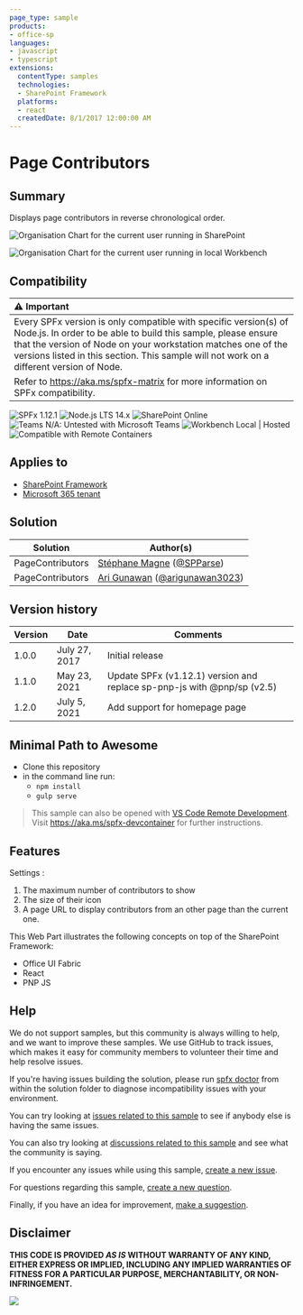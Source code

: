 ```yaml
---
page_type: sample
products:
- office-sp
languages:
- javascript
- typescript
extensions:
  contentType: samples
  technologies:
  - SharePoint Framework
  platforms:
  - react
  createdDate: 8/1/2017 12:00:00 AM
---
```

# Page Contributors

## Summary
Displays page contributors in reverse chronological order.

![Organisation Chart for the current user running in SharePoint](./assets/pagecontributors_inaction.PNG)

![Organisation Chart for the current user running in local Workbench](./assets/pagecontributors_mockup.PNG)


## Compatibility

| :warning: Important          |
|:---------------------------|
| Every SPFx version is only compatible with specific version(s) of Node.js. In order to be able to build this sample, please ensure that the version of Node on your workstation matches one of the versions listed in this section. This sample will not work on a different version of Node.|
|Refer to <https://aka.ms/spfx-matrix> for more information on SPFx compatibility.   |

![SPFx 1.12.1](https://img.shields.io/badge/SPFx-1.12.1-green.svg) 
![Node.js LTS 14.x](https://img.shields.io/badge/Node.js-LTS%2014.x-green.svg) 
![SharePoint Online](https://img.shields.io/badge/SharePoint-Online-yellow.svg) 
![Teams N/A: Untested with Microsoft Teams](https://img.shields.io/badge/Teams-N%2FA-lightgrey.svg "Untested with Microsoft Teams") 
![Workbench Local | Hosted](https://img.shields.io/badge/Workbench-Local%20%7C%20Hosted-green.svg)
![Compatible with Remote Containers](https://img.shields.io/badge/Remote%20Containers-Compatible-green.svg)


## Applies to

* [SharePoint Framework](https://learn.microsoft.com/sharepoint/dev/spfx/sharepoint-framework-overview)
* [Microsoft 365 tenant](https://learn.microsoft.com/sharepoint/dev/spfx/set-up-your-development-environment)


## Solution

Solution|Author(s)
--------|---------
PageContributors | [Stéphane Magne](https://github.com/SPParseError) ([@SPParse](https://twitter.com/SPParse))
PageContributors | [Ari Gunawan](https://github.com/AriGunawan) ([@arigunawan3023](https://twitter.com/arigunawan3023))

## Version history

Version|Date|Comments
-------|----|--------
1.0.0|July 27, 2017|Initial release
1.1.0|May 23, 2021|Update SPFx (v1.12.1) version and replace sp-pnp-js with @pnp/sp (v2.5)
1.2.0|July 5, 2021|Add support for homepage page

## Minimal Path to Awesome

* Clone this repository
* in the command line run:
  * `npm install`
  * `gulp serve`

>  This sample can also be opened with [VS Code Remote Development](https://code.visualstudio.com/docs/remote/remote-overview). Visit https://aka.ms/spfx-devcontainer for further instructions.

## Features

Settings : 
1. The maximum number of contributors to show
2. The size of their icon
3. A page URL to display contributors from an other page than the current one.

This Web Part illustrates the following concepts on top of the SharePoint Framework:

- Office UI Fabric
- React
- PNP JS

## Help

We do not support samples, but this community is always willing to help, and we want to improve these samples. We use GitHub to track issues, which makes it easy for  community members to volunteer their time and help resolve issues.

If you're having issues building the solution, please run [spfx doctor](https://pnp.github.io/cli-microsoft365/cmd/spfx/spfx-doctor/) from within the solution folder to diagnose incompatibility issues with your environment.

You can try looking at [issues related to this sample](https://github.com/pnp/sp-dev-fx-webparts/issues?q=label%3A"sample%3A%20react-pagecontributors" ) to see if anybody else is having the same issues.

You can also try looking at [discussions related to this sample](https://github.com/pnp/sp-dev-fx-webparts/discussions?discussions_q=react-pagecontributors) and see what the community is saying.

If you encounter any issues while using this sample, [create a new issue](https://github.com/pnp/sp-dev-fx-webparts/issues/new?assignees=&labels=Needs%3A+Triage+%3Amag%3A%2Ctype%3Abug-suspected%2Csample%3A%20react-pagecontributors&template=bug-report.yml&sample=react-pagecontributors&authors=@SPParseError%20@AriGunawan&title=react-pagecontributors%20-%20).

For questions regarding this sample, [create a new question](https://github.com/pnp/sp-dev-fx-webparts/issues/new?assignees=&labels=Needs%3A+Triage+%3Amag%3A%2Ctype%3Aquestion%2Csample%3A%20react-pagecontributors&template=question.yml&sample=react-pagecontributors&authors=@SPParseError%20@AriGunawan&title=react-pagecontributors%20-%20).

Finally, if you have an idea for improvement, [make a suggestion](https://github.com/pnp/sp-dev-fx-webparts/issues/new?assignees=&labels=Needs%3A+Triage+%3Amag%3A%2Ctype%3Aenhancement%2Csample%3A%20react-pagecontributors&template=question.yml&sample=react-pagecontributors&authors=@SPParseError%20@AriGunawan&title=react-pagecontributors%20-%20).

## Disclaimer

**THIS CODE IS PROVIDED *AS IS* WITHOUT WARRANTY OF ANY KIND, EITHER EXPRESS OR IMPLIED, INCLUDING ANY IMPLIED WARRANTIES OF FITNESS FOR A PARTICULAR PURPOSE, MERCHANTABILITY, OR NON-INFRINGEMENT.**


<img src="https://pnptelemetry.azurewebsites.net/sp-dev-fx-webparts/samples/react-pagecontributors" />

